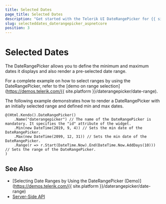 ```yaml
---
title: Selected Dates
page_title: Selected Dates
description: "Get started with the Telerik UI DateRangePicker for {{ site.framework }} and learn how to set the selected and the min and max values."
slug: selecteddates_daterangepicker_aspnetcore
position: 3
---
```


# Selected Dates

The DateRangePicker allows you to define the minimum and maximum dates it displays and also render a pre-selected date range.

For a complete example on how to select ranges by using the DateRangePicker, refer to the [demo on range selection](https://demos.telerik.com/{{ site.platform }}/daterangepicker/date-range).

The following example demonstrates how to render a DateRangePicker with an initially selected range and defined min and max dates.

```
@(Html.Kendo().DateRangePicker()
    .Name("daterangepicker") // The name of the DateRangePicker is mandatory. It specifies the "id" attribute of the widget.
    .Min(new DateTime(2019, 9, 4)) // Sets the min date of the DateRangePicker.
    .Max(new DateTime(2099, 12, 31)) // Sets the min date of the DateRangePicker.
    .Range(r => r.Start(DateTime.Now).End(DateTime.Now.AddDays(10))) // Sets the range of the DateRangePicker.
)
```

## See Also

* [Selecting Date Ranges by Using the DateRangePicker (Demo)](https://demos.telerik.com/{{ site.platform }}/daterangepicker/date-range)
* [Server-Side API](/api/daterangepicker)
